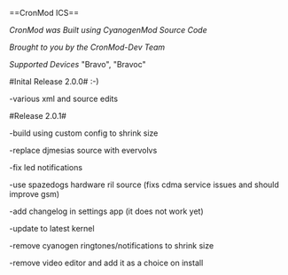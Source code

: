 ==CronMod ICS==


*CronMod was Built using CyanogenMod Source Code*

*Brought to you by the CronMod-Dev Team*

*Supported Devices*
"Bravo", "Bravoc"


#Inital Release 2.0.0# :-)

-various xml and source edits


#Release 2.0.1#

-build using custom config to shrink size

-replace djmesias source with evervolvs

-fix led notifications

-use spazedogs hardware ril source (fixs cdma service issues and should improve gsm)

-add changelog in settings app (it does not work yet)

-update to latest kernel

-remove cyanogen ringtones/notifications to shrink size

-remove video editor and add it as a choice on install

